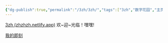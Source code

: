 ```yaml
---
{"dg-publish":true,"permalink":"/3zh/3zh/","tags":["3zh","数字花园","主页","3zh发布平台","gardenEntry"],"noteIcon":""}
---
```



<head>
<meta name="shenma-site-verification" content="9f4a23071eb178c10212ac1fc519d41d_1700668342">
</head>

[3zh (zhzhzh.netlify.app)](https://zhzhzh.netlify.app/)
欢~迎~光临！嘿嘿!

[我的即刻](http://3zhpyq.000.pe/)





